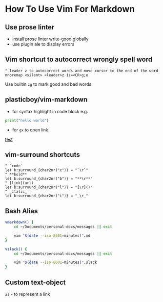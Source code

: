 # How To Use Vim For Markdown

## Use prose linter

- install prose linter write-good globally
- use plugin ale to display errors

## Vim shortcut to autocorrect wrongly spell word

```vim
" leader z to autocorrect words and move cursor to the end of the word
nnoremap <silent> <leader>z 1z=<CR>g;e
```

Use builtin `zg` to mark good and bad words

## plasticboy/vim-markdown

- for syntax highlight in code block e.g.

```python
print("hello world")
```

- for `gx` to open link

[test](https://github.com/plasticboy/vim-markdown)

## vim-surround shortcuts

```vim
" `code`
let b:surround_{char2nr("c")} = "`\r`"
" **bold**
let b:surround_{char2nr("b")} = "**\r**"
" [link](url)
let b:surround_{char2nr("l")} = "[\r]()"
" _italic_
let b:surround_{char2nr("i")} = "_\r_"
```

## Bash Alias

```bash
vmarkdown() {
    cd ~/Documents/personal-docs/messages || exit

    vim "$(date --iso-8601=minutes)".md
}

vslack() {
    cd ~/Documents/personal-docs/messages || exit

    vim "$(date --iso-8601=minutes)".slack
}
```

## Custom text-object

`al` - to represent a link
